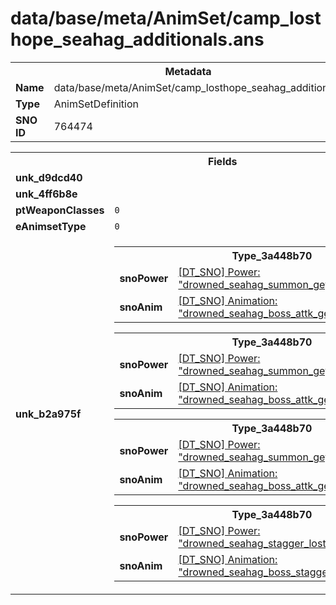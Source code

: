 <h1>data/base/meta/AnimSet/camp_losthope_seahag_additionals.ans</h1><table><tr><th colspan="100%">Metadata</th></tr><tr><td><b>Name</b></td><td>data/base/meta/AnimSet/camp_losthope_seahag_additionals.ans</td></tr><tr><td><b>Type</b></td><td>AnimSetDefinition</td></tr><tr><td><b>SNO ID</b></td><td>764474</td></tr></table>

<table><tr><th colspan="100%">Fields</th></tr><tr><td><b>unk_d9dcd40</b></td><td></td></tr><tr><td><b>unk_4ff6b8e</b></td><td></td></tr><tr><td><b>ptWeaponClasses</b></td><td><code>0</code>
</td></tr><tr><td><b>eAnimsetType</b></td><td><code>0</code></td></tr><tr><td><b>unk_b2a975f</b></td><td><table><tr><th colspan="100%">Type_3a448b70</th></tr><tr><td><b>snoPower</b></td><td><a href="..\Power\drowned_seahag_summon_geyser_losthope.pow">[DT_SNO] Power: "drowned_seahag_summon_geyser_losthope"</a></td></tr><tr><td><b>snoAnim</b></td><td><a href="..\Anim\drowned_seahag_boss_attk_geyser.ani">[DT_SNO] Animation: "drowned_seahag_boss_attk_geyser"</a></td></tr></table>


<table><tr><th colspan="100%">Type_3a448b70</th></tr><tr><td><b>snoPower</b></td><td><a href="..\Power\drowned_seahag_summon_geyser_single.pow">[DT_SNO] Power: "drowned_seahag_summon_geyser_single"</a></td></tr><tr><td><b>snoAnim</b></td><td><a href="..\Anim\drowned_seahag_boss_attk_geyser.ani">[DT_SNO] Animation: "drowned_seahag_boss_attk_geyser"</a></td></tr></table>


<table><tr><th colspan="100%">Type_3a448b70</th></tr><tr><td><b>snoPower</b></td><td><a href="..\Power\drowned_seahag_summon_geyser_losthope_inner.pow">[DT_SNO] Power: "drowned_seahag_summon_geyser_losthope_inner"</a></td></tr><tr><td><b>snoAnim</b></td><td><a href="..\Anim\drowned_seahag_boss_attk_geyser.ani">[DT_SNO] Animation: "drowned_seahag_boss_attk_geyser"</a></td></tr></table>


<table><tr><th colspan="100%">Type_3a448b70</th></tr><tr><td><b>snoPower</b></td><td><a href="..\Power\drowned_seahag_stagger_losthope.pow">[DT_SNO] Power: "drowned_seahag_stagger_losthope"</a></td></tr><tr><td><b>snoAnim</b></td><td><a href="..\Anim\drowned_seahag_boss_stagger.ani">[DT_SNO] Animation: "drowned_seahag_boss_stagger"</a></td></tr></table>


</td></tr></table>

